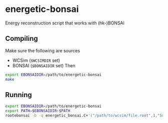 # energetic-bonsai
Energy reconstruction script that works with (hk-)BONSAI

## Compiling
Make sure the following are sources
* WCSim (`$WCSIMDIR` set)
* BONSAI (`$BONSAIDIR` set)
Then
```bash
export EBONSAIDIR=/path/to/energetic-bonsai
make
```

## Running

```bash
export EBONSAIDIR=/path/to/energetic-bonsai
export PATH=$EBONSAIDIR:$PATH
rootebonsai -b -q energetic_bonsai.C+'("/path/to/wcsim/file.root",1,"SuperK")'
```
